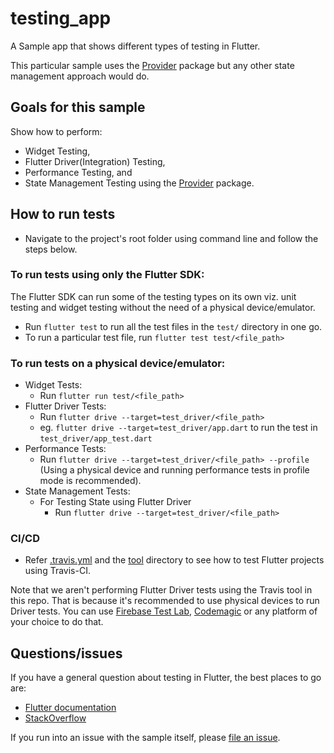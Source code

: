 # testing_app

A Sample app that shows different types of testing in Flutter.

This particular sample uses the [Provider][] package but any other state management approach
would do.

[provider]: https://pub.dev/packages/provider

## Goals for this sample

Show how to perform:

- Widget Testing,
- Flutter Driver(Integration) Testing,
- Performance Testing, and
- State Management Testing using the [Provider][] package.

## How to run tests
- Navigate to the project's root folder using command line and follow the steps below.

### To run tests using only the Flutter SDK:
The Flutter SDK can run some of the testing types on its own viz. unit testing and widget testing without the need of a physical device/emulator.
- Run `flutter test` to run all the test files in the `test/` directory in one go.
- To run a particular test file, run `flutter test test/<file_path>`

### To run tests on a physical device/emulator:
- Widget Tests:
  - Run `flutter run test/<file_path>`
- Flutter Driver Tests:
  - Run `flutter drive --target=test_driver/<file_path>`
  - eg. `flutter drive --target=test_driver/app.dart` to run the test in `test_driver/app_test.dart`
- Performance Tests:
  - Run `flutter drive --target=test_driver/<file_path> --profile` (Using a physical device and running performance tests in profile mode is recommended).
- State Management Tests:  
  - For Testing State using Flutter Driver
    - Run `flutter drive --target=test_driver/<file_path>`

### CI/CD
- Refer [.travis.yml](../.travis.yml) and the [tool](../tool) directory to see how to test Flutter projects using Travis-CI.

Note that we aren't performing Flutter Driver tests using the Travis tool in this repo. That is because it's recommended to use physical devices to run Driver tests. You can use [Firebase Test Lab](https://firebase.google.com/docs/test-lab), [Codemagic](https://codemagic.io/) or any platform of your choice to do that.
    
## Questions/issues

If you have a general question about testing in Flutter, the best places to go are:

- [Flutter documentation](https://flutter.dev/)
- [StackOverflow](https://stackoverflow.com/questions/tagged/flutter)

If you run into an issue with the sample itself, please
[file an issue](https://github.com/flutter/samples/issues).
